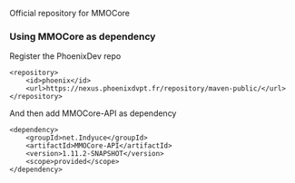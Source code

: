 Official repository for MMOCore

### Using MMOCore as dependency
Register the PhoenixDev repo
```
<repository>
    <id>phoenix</id>
    <url>https://nexus.phoenixdvpt.fr/repository/maven-public/</url>
</repository>
```
And then add MMOCore-API as dependency
```
<dependency>
    <groupId>net.Indyuce</groupId>
    <artifactId>MMOCore-API</artifactId>
    <version>1.11.2-SNAPSHOT</version>
    <scope>provided</scope>
</dependency>
```
